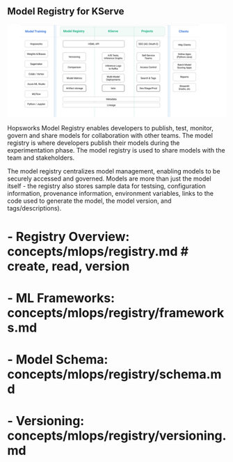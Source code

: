 
## Model Registry for KServe

<img src="/assets/images/concepts/mlops/model-registry.svg">

Hopsworks Model Registry enables developers to publish, test, monitor, govern and share models for collaboration with other teams. 
The model registry is where developers publish their models during the experimentation phase.
The model registry is used to share models with the team and stakeholders.

The model registry centralizes model management, enabling models to be securely accessed and governed. Models are more than just the model itself - the registry also stores sample data for testsing, configuration information, provenance information, environment variables, links to the code used to generate the model, the model version, and tags/descriptions). 

#        - Registry Overview: concepts/mlops/registry.md # create, read, version
#        - ML Frameworks: concepts/mlops/registry/frameworks.md
#        - Model Schema: concepts/mlops/registry/schema.md
#        - Versioning: concepts/mlops/registry/versioning.md

